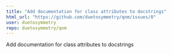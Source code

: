 ```yaml
---
title: "Add documentation for class attributes to docstrings"
html_url: "https://github.com/duetosymmetry/qnm/issues/8"
user: duetosymmetry
repo: duetosymmetry/qnm
---
```


Add documentation for class attributes to docstrings